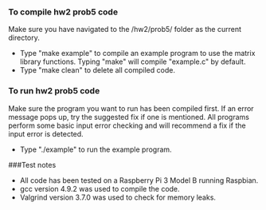 ### To compile hw2 prob5 code
Make sure you have navigated to the /hw2/prob5/ folder as the current directory.
* Type "make example" to compile an example program to use the matrix library functions. Typing "make" will compile "example.c" by default.
* Type "make clean" to delete all compiled code.

### To run hw2 prob5 code
Make sure the program you want to run has been compiled first. 
If an error message pops up, try the suggested fix if one is mentioned. 
All programs perform some basic input error checking and will recommend a fix if the input error is detected.
* Type "./example" to run the example program.

###Test notes
* All code has been tested on a Raspberry Pi 3 Model B running Raspbian.
* gcc version 4.9.2 was used to compile the code.
* Valgrind version 3.7.0 was used to check for memory leaks.

